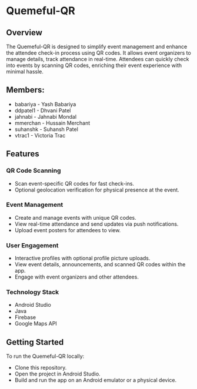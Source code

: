 # Quemeful-QR

## Overview
The Quemeful-QR is designed to simplify event management and enhance the attendee check-in process using QR codes. It allows event organizers to manage details, track attendance in real-time. Attendees can quickly check into events by scanning QR codes, enriching their event experience with minimal hassle.

## Members:
- babariya - Yash Babariya
- ddpatel1 - Dhvani Patel
- jahnabi - Jahnabi Mondal
- mmerchan - Hussain Merchant
- suhanshk - Suhansh Patel
- vtrac1 - Victoria Trac

## Features

### QR Code Scanning
- Scan event-specific QR codes for fast check-ins.
- Optional geolocation verification for physical presence at the event.

### Event Management
- Create and manage events with unique QR codes.
- View real-time attendance and send updates via push notifications.
- Upload event posters for attendees to view.

### User Engagement
- Interactive profiles with optional profile picture uploads.
- View event details, announcements, and scanned QR codes within the app.
- Engage with event organizers and other attendees.

### Technology Stack
- Android Studio
- Java
- Firebase
- Google Maps API

## Getting Started
To run the Quemeful-QR locally:

- Clone this repository.
- Open the project in Android Studio.
- Build and run the app on an Android emulator or a physical device.
